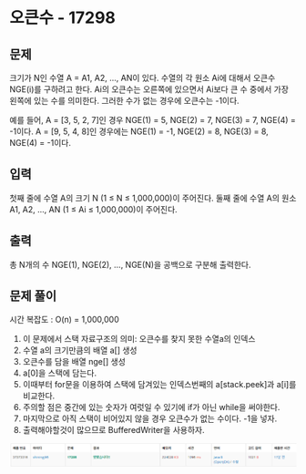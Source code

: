 # 오큰수 - 17298 

## 문제

크기가 N인 수열 A = A1, A2, ..., AN이 있다. 수열의 각 원소 Ai에 대해서 오큰수 NGE(i)를 구하려고 한다. Ai의 오큰수는 오른쪽에 있으면서 Ai보다 큰 수 중에서 가장 왼쪽에 있는 수를 의미한다. 그러한 수가 없는 경우에 오큰수는 -1이다.

예를 들어, A = [3, 5, 2, 7]인 경우 NGE(1) = 5, NGE(2) = 7, NGE(3) = 7, NGE(4) = -1이다. A = [9, 5, 4, 8]인 경우에는 NGE(1) = -1, NGE(2) = 8, NGE(3) = 8, NGE(4) = -1이다.


## 입력

첫째 줄에 수열 A의 크기 N (1 ≤ N ≤ 1,000,000)이 주어진다. 둘째 줄에 수열 A의 원소 A1, A2, ..., AN (1 ≤ Ai ≤ 1,000,000)이 주어진다.

## 출력

총 N개의 수 NGE(1), NGE(2), ..., NGE(N)을 공백으로 구분해 출력한다.

## 문제 풀이

시간 복잡도 : O(n) = 1,000,000

1. 이 문제에서 스택 자료구조의 의미: 오큰수를 찾지 못한 수열a의 인덱스
2. 수열 a의 크기만큼의 배열 a[] 생성
3. 오큰수를 담을 배열 nge[] 생성
4. a[0]을 스택에 담는다.
5. 이때부터 for문을 이용하여 스택에 담겨있는 인덱스번째의 a[stack.peek]과 a[i]를 비교한다.
6. 주의할 점은 중간에 있는 숫자가 여럿일 수 있기에 if가 아닌 while을 써야한다.
7. 마지막으로 아직 스택이 비어있지 않을 경우 오큰수가 없는 수이다. -1을 넣자.
8. 출력해야할것이 많으므로 BufferedWriter을 사용하자.

![](./img/1.PNG)